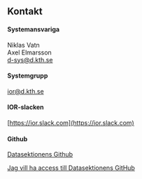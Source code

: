 ## Kontakt

#### Systemansvariga

Niklas Vatn </br>
Axel Elmarsson </br>
[d-sys@d.kth.se](mailto:d-sys@d.kth.se)

#### Systemgrupp

[ior@d.kth.se](mailto:ior@d.kth.se)

#### IOR-slacken

[https://ior.slack.com](https://ior.slack.com)

#### Github

[Datasektionens Github](https://dsekt.se/github-link-website)</br>

[Jag vill ha access till Datasektionens GitHub](https://dsekt.se/github-access)
